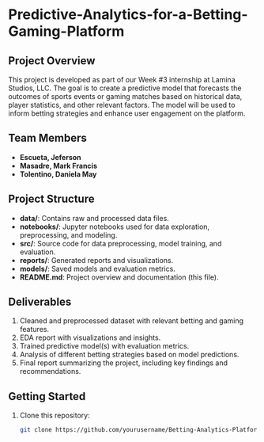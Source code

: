 # Predictive-Analytics-for-a-Betting-Gaming-Platform

## Project Overview
This project is developed as part of our Week #3 internship at Lamina Studios, LLC. The goal is to create a predictive model that forecasts the outcomes of sports events or gaming matches based on historical data, player statistics, and other relevant factors. The model will be used to inform betting strategies and enhance user engagement on the platform.

## Team Members
- **Escueta, Jeferson**
- **Masadre, Mark Francis**
- **Tolentino, Daniela May**

## Project Structure
- **data/**: Contains raw and processed data files.
- **notebooks/**: Jupyter notebooks used for data exploration, preprocessing, and modeling.
- **src/**: Source code for data preprocessing, model training, and evaluation.
- **reports/**: Generated reports and visualizations.
- **models/**: Saved models and evaluation metrics.
- **README.md**: Project overview and documentation (this file).

## Deliverables
1. Cleaned and preprocessed dataset with relevant betting and gaming features.
2. EDA report with visualizations and insights.
3. Trained predictive model(s) with evaluation metrics.
4. Analysis of different betting strategies based on model predictions.
5. Final report summarizing the project, including key findings and recommendations.

## Getting Started
1. Clone this repository:
   ```bash
   git clone https://github.com/yourusername/Betting-Analytics-Platform.git
